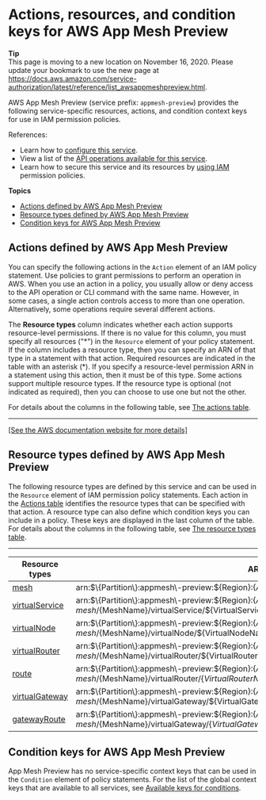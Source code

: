 # Actions, resources, and condition keys for AWS App Mesh Preview<a name="list_awsappmeshpreview"></a>

**Tip**  
This page is moving to a new location on November 16, 2020\. Please update your bookmark to use the new page at [https://docs\.aws\.amazon\.com/service\-authorization/latest/reference/list\_awsappmeshpreview\.html](https://docs.aws.amazon.com/service-authorization/latest/reference/list_awsappmeshpreview.html)\. 

AWS App Mesh Preview \(service prefix: `appmesh-preview`\) provides the following service\-specific resources, actions, and condition context keys for use in IAM permission policies\.

References:
+ Learn how to [configure this service](https://docs.aws.amazon.com/app-mesh/latest/userguide/)\.
+ View a list of the [API operations available for this service](https://docs.aws.amazon.com/app-mesh/latest/APIReference/)\.
+ Learn how to secure this service and its resources by [using IAM](https://docs.aws.amazon.com/app-mesh/latest/userguide/IAM_policies.html) permission policies\.

**Topics**
+ [Actions defined by AWS App Mesh Preview](#awsappmeshpreview-actions-as-permissions)
+ [Resource types defined by AWS App Mesh Preview](#awsappmeshpreview-resources-for-iam-policies)
+ [Condition keys for AWS App Mesh Preview](#awsappmeshpreview-policy-keys)

## Actions defined by AWS App Mesh Preview<a name="awsappmeshpreview-actions-as-permissions"></a>

You can specify the following actions in the `Action` element of an IAM policy statement\. Use policies to grant permissions to perform an operation in AWS\. When you use an action in a policy, you usually allow or deny access to the API operation or CLI command with the same name\. However, in some cases, a single action controls access to more than one operation\. Alternatively, some operations require several different actions\.

The **Resource types** column indicates whether each action supports resource\-level permissions\. If there is no value for this column, you must specify all resources \("\*"\) in the `Resource` element of your policy statement\. If the column includes a resource type, then you can specify an ARN of that type in a statement with that action\. Required resources are indicated in the table with an asterisk \(\*\)\. If you specify a resource\-level permission ARN in a statement using this action, then it must be of this type\. Some actions support multiple resource types\. If the resource type is optional \(not indicated as required\), then you can choose to use one but not the other\.

For details about the columns in the following table, see [The actions table](reference_policies_actions-resources-contextkeys.md#actions_table)\.


****  
[\[See the AWS documentation website for more details\]](http://docs.aws.amazon.com/IAM/latest/UserGuide/list_awsappmeshpreview.html)

## Resource types defined by AWS App Mesh Preview<a name="awsappmeshpreview-resources-for-iam-policies"></a>

The following resource types are defined by this service and can be used in the `Resource` element of IAM permission policy statements\. Each action in the [Actions table](#awsappmeshpreview-actions-as-permissions) identifies the resource types that can be specified with that action\. A resource type can also define which condition keys you can include in a policy\. These keys are displayed in the last column of the table\. For details about the columns in the following table, see [The resource types table](reference_policies_actions-resources-contextkeys.md#resources_table)\.


****  

| Resource types | ARN | Condition keys | 
| --- | --- | --- | 
|   [ mesh ](https://docs.aws.amazon.com/app-mesh/latest/userguide/meshes.html)  |  arn:$\{Partition\}:appmesh\-preview:$\{Region\}:$\{Account\}:mesh/$\{MeshName\}  |  | 
|   [ virtualService ](https://docs.aws.amazon.com/app-mesh/latest/userguide/virtual_services.html)  |  arn:$\{Partition\}:appmesh\-preview:$\{Region\}:$\{Account\}:mesh/$\{MeshName\}/virtualService/$\{VirtualServiceName\}  |  | 
|   [ virtualNode ](https://docs.aws.amazon.com/app-mesh/latest/userguide/virtual_nodes.html)  |  arn:$\{Partition\}:appmesh\-preview:$\{Region\}:$\{Account\}:mesh/$\{MeshName\}/virtualNode/$\{VirtualNodeName\}  |  | 
|   [ virtualRouter ](https://docs.aws.amazon.com/app-mesh/latest/userguide/virtual_routers.html)  |  arn:$\{Partition\}:appmesh\-preview:$\{Region\}:$\{Account\}:mesh/$\{MeshName\}/virtualRouter/$\{VirtualRouterName\}  |  | 
|   [ route ](https://docs.aws.amazon.com/app-mesh/latest/userguide/routes.html)  |  arn:$\{Partition\}:appmesh\-preview:$\{Region\}:$\{Account\}:mesh/$\{MeshName\}/virtualRouter/$\{VirtualRouterName\}/route/$\{RouteName\}  |  | 
|   [ virtualGateway ](https://docs.aws.amazon.com/app-mesh/latest/userguide/virtual_gateways.html)  |  arn:$\{Partition\}:appmesh\-preview:$\{Region\}:$\{Account\}:mesh/$\{MeshName\}/virtualGateway/$\{VirtualGatewayName\}  |  | 
|   [ gatewayRoute ](https://docs.aws.amazon.com/app-mesh/latest/userguide/virtual_gateways.html)  |  arn:$\{Partition\}:appmesh\-preview:$\{Region\}:$\{Account\}:mesh/$\{MeshName\}/virtualGateway/$\{VirtualGatewayName\}/gatewayRoute/$\{GatewayRouteName\}  |  | 

## Condition keys for AWS App Mesh Preview<a name="awsappmeshpreview-policy-keys"></a>

App Mesh Preview has no service\-specific context keys that can be used in the `Condition` element of policy statements\. For the list of the global context keys that are available to all services, see [Available keys for conditions](reference_policies_condition-keys.html#AvailableKeys)\.